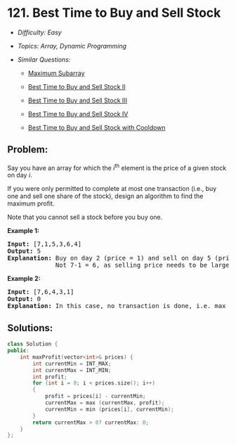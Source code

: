 # 121. Best Time to Buy and Sell Stock

* *Difficulty: Easy*

* *Topics: Array, Dynamic Programming*

* *Similar Questions:*

  * [Maximum Subarray](./tests/best-time-to-buy-and-sell-stock.md)

  * [Best Time to Buy and Sell Stock II](./tests/best-time-to-buy-and-sell-stock.md)

  * [Best Time to Buy and Sell Stock III](./tests/best-time-to-buy-and-sell-stock.md)

  * [Best Time to Buy and Sell Stock IV](./tests/best-time-to-buy-and-sell-stock.md)

  * [Best Time to Buy and Sell Stock with Cooldown](./tests/best-time-to-buy-and-sell-stock.md)

## Problem:

<p>Say you have an array for which the <em>i</em><sup>th</sup> element is the price of a given stock on day <em>i</em>.</p>

<p>If you were only permitted to complete at most one transaction (i.e., buy one and sell one share of the stock), design an algorithm to find the maximum profit.</p>

<p>Note that you cannot sell a stock before you buy one.</p>

<p><strong>Example 1:</strong></p>

<pre>
<strong>Input:</strong> [7,1,5,3,6,4]
<strong>Output:</strong> 5
<strong>Explanation:</strong> Buy on day 2 (price = 1) and sell on day 5 (price = 6), profit = 6-1 = 5.
&nbsp;            Not 7-1 = 6, as selling price needs to be larger than buying price.
</pre>

<p><strong>Example 2:</strong></p>

<pre>
<strong>Input:</strong> [7,6,4,3,1]
<strong>Output:</strong> 0
<strong>Explanation:</strong> In this case, no transaction is done, i.e. max profit = 0.
</pre>

## Solutions:

```c++
class Solution {
public:
    int maxProfit(vector<int>& prices) {
        int currentMin = INT_MAX;
        int currentMax = INT_MIN;
        int profit;
        for (int i = 0; i < prices.size(); i++)
        {
            profit = prices[i] - currentMin;
            currentMax = max (currentMax, profit);
            currentMin = min (prices[i], currentMin);
        }
        return currentMax > 0? currentMax: 0;
    }
};
```
